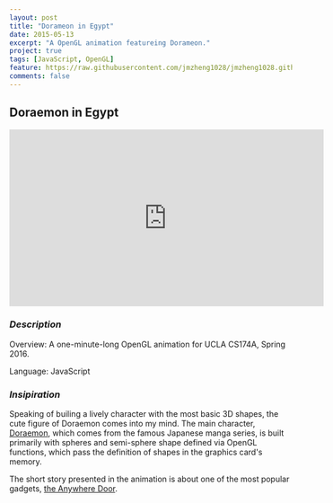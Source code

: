 ```yaml
---
layout: post
title: "Dorameon in Egypt"
date: 2015-05-13
excerpt: "A OpenGL animation featureing Dorameon."
project: true
tags: [JavaScript, OpenGL]
feature: https://raw.githubusercontent.com/jmzheng1028/jmzheng1028.github.io/master/assets/img/174a_feature.png
comments: false
---
```


## Doraemon in Egypt

<iframe width="560" height="315" src="https://www.youtube.com/embed/lX1sFmPSiu8?rel=0&amp;showinfo=0" frameborder="0" allowfullscreen></iframe>

### *Description*
Overview: A one-minute-long OpenGL animation for UCLA CS174A, Spring 2016.

Language: JavaScript



### *Insipiration*
Speaking of builing a lively character with the most basic 3D shapes, the cute figure of Doraemon comes into my mind. The main character, <a href= "https://en.wikipedia.org/wiki/Doraemon" target="_blank">Doraemon</a>, which comes from the famous Japanese manga series, is built primarily with spheres and semi-sphere shape defined via OpenGL functions, which pass the definition of shapes in the graphics card's memory.

The short story presented in the animation is about one of the most popular gadgets, <a href="http://doraemon.wikia.com/wiki/Anywhere_Door" target="_blank">the Anywhere Door</a>.








